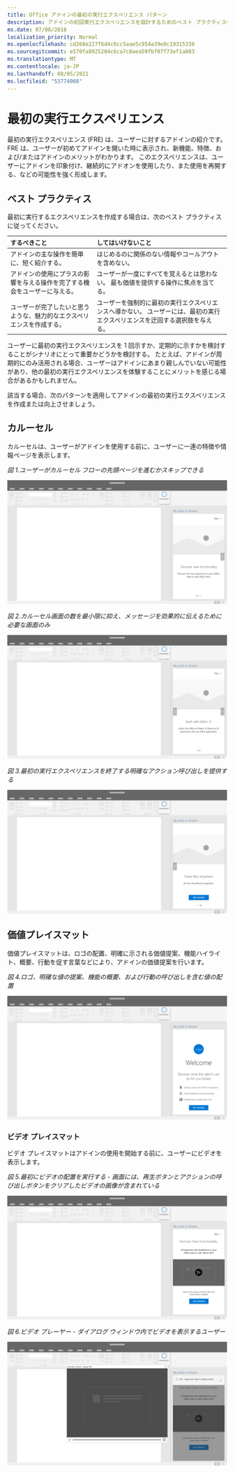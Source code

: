 ```yaml
---
title: Office アドインの最初の実行エクスペリエンス パターン
description: アドインの初回実行エクスペリエンスを設計するためのベスト プラクティスOffice説明します。
ms.date: 07/08/2018
localization_priority: Normal
ms.openlocfilehash: cd268e227f6d4c6cc5aae5c954a39e0c19315330
ms.sourcegitcommit: e570fa8925204c6ca7c8aea59fbf07f73ef1a803
ms.translationtype: MT
ms.contentlocale: ja-JP
ms.lasthandoff: 08/05/2021
ms.locfileid: "53774008"
---
```

# <a name="first-run-experience-patterns"></a>最初の実行エクスペリエンス

最初の実行エクスペリエンス (FRE) は、ユーザーに対するアドインの紹介です。 FRE は、ユーザーが初めてアドインを開いた時に表示され、新機能、特徴、および/またはアドインのメリットがわかります。 このエクスペリエンスは、ユーザーにアドインを印象付け、継続的にアドオンを使用したり、また使用を再開する、などの可能性を強く形成します。

## <a name="best-practices"></a>ベスト プラクティス

最初に実行するエクスペリエンスを作成する場合は、次のベスト プラクティスに従ってください。

|するべきこと|してはいけないこと|
|:------|:------|
|アドインの主な操作を簡単に、短く紹介する。 | はじめるのに関係のない情報やコールアウトを含めない。
|アドインの使用にプラスの影響を与える操作を完了する機会をユーザーに与える。 | ユーザーが一度にすべてを覚えるとは思わない。 最も価値を提供する操作に焦点を当てる。
|ユーザーが完了したいと思うような、魅力的なエクスペリエンスを作成する。 | ユーザーを強制的に最初の実行エクスペリエンスへ導かない。 ユーザーには、最初の実行エクスペリエンスを迂回する選択肢を与える。 |

ユーザーに最初の実行エクスペリエンスを 1 回示すか、定期的に示すかを検討することがシナリオにとって重要かどうかを検討する。 たとえば、アドインが周期的にのみ活用される場合、ユーザーはアドインにあまり親しんでいない可能性があり、他の最初の実行エクスペリエンスを体験することにメリットを感じる場合があるかもしれません。

該当する場合、次のパターンを適用してアドインの最初の実行エクスペリエンスを作成または向上させましょう。

## <a name="carousel"></a>カルーセル

カルーセルは、ユーザーがアドインを使用する前に、ユーザーに一連の特徴や情報ページを表示します。

*図 1.ユーザーがカルーセル フローの先頭ページを進むかスキップできる*

![デスクトップ アプリケーション作業ウィンドウの最初の実行エクスペリエンスでのカルーセルの手順 1 をOffice図。 この例では、作業ウィンドウの上部右側に "Skip" アクションが含まれています。](../images/add-in-FRE-step-1.png)

*図 2.カルーセル画面の数を最小限に抑え、メッセージを効果的に伝えるために必要な画面のみ*

![デスクトップ アプリケーション作業ウィンドウの最初の実行エクスペリエンスでのカルーセルの手順 2 をOffice図。 この例では、作業ウィンドウに 3 つのカルーセル画面があります。](../images/add-in-FRE-step-2.png)

*図 3.最初の実行エクスペリエンスを終了する明確なアクション呼び出しを提供する*

![デスクトップ アプリケーション作業ウィンドウの最初の実行エクスペリエンスでのカルーセルの手順 3 をOffice図。 この例では、作業ウィンドウの 3 番目と最後の画面に、開始するボタンが表示されます。](../images/add-in-FRE-step-3.png)

## <a name="value-placemat"></a>価値プレイスマット

価値プレイスマットは、ロゴの配置、明確に示される価値提案、機能ハイライト、概要、行動を促す言葉などにより、アドインの価値提案を行います。

*図 4.ロゴ、明確な値の提案、機能の概要、および行動の呼び出しを含む値の配置*

![デスクトップ アプリケーション作業ウィンドウの最初の実行エクスペリエンスでのOfficeを示す図。 この例では、作業ウィンドウにアドイン のロゴ、アドインの説明、および開始するボタンが表示されます。](../images/add-in-FRE-value.png)

### <a name="video-placemat"></a>ビデオ プレイスマット

ビデオ プレイスマットはアドインの使用を開始する前に、ユーザーにビデオを表示します。

*図 5.最初にビデオの配置を実行する - 画面には、再生ボタンとアクションの呼び出しボタンをクリアしたビデオの画像が含まれている*

![デスクトップ アプリケーション作業ウィンドウの最初の実行エクスペリエンスでのビデオ の配置Office図。](../images/add-in-FRE-video.png)

*図 6.ビデオ プレーヤー - ダイアログ ウィンドウ内でビデオを表示するユーザー*

![デスクトップ アプリケーションとアドイン作業ウィンドウがバックグラウンドOfficeウィンドウ内のビデオを示す図。](../images/add-in-FRE-video-dialog.png)
